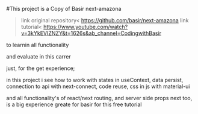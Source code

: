 #This project is a Copy of Basir next-amazona
>link original repository<
https://github.com/basir/next-amazona
>link tutorial<
https://www.youtube.com/watch?v=3kYkEVIZNZY&t=1626s&ab_channel=CodingwithBasir

to learnin all functionality 

and evaluate in this carrer

just, for the get experience;

in this project i see how to work with states in useContext, data persist, connection to api with next-connect, code reuse, css in js with material-ui

and all functionality's of react/next routing, and server side props next too, is a big experience greate for basir for this free tutorial 
